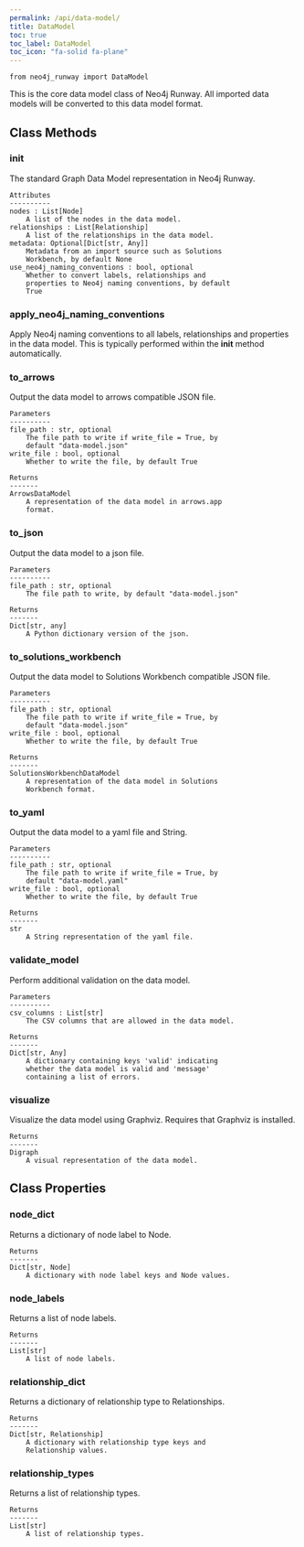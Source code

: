 ```yaml
---
permalink: /api/data-model/
title: DataModel
toc: true
toc_label: DataModel
toc_icon: "fa-solid fa-plane"
---
```


    from neo4j_runway import DataModel

This is the core data model class of Neo4j Runway. All imported data models will be converted to this data model format. 


## Class Methods


### __init__
The standard Graph Data Model representation in Neo4j
        Runway.

    Attributes
    ----------
    nodes : List[Node]
        A list of the nodes in the data model.
    relationships : List[Relationship]
        A list of the relationships in the data model.
    metadata: Optional[Dict[str, Any]]
        Metadata from an import source such as Solutions
        Workbench, by default None
    use_neo4j_naming_conventions : bool, optional
        Whether to convert labels, relationships and
        properties to Neo4j naming conventions, by default
        True


### apply_neo4j_naming_conventions
Apply Neo4j naming conventions to all labels,
        relationships and properties in the data model.
    This is typically performed within the __init__ method
        automatically.


### to_arrows
Output the data model to arrows compatible JSON file.

    Parameters
    ----------
    file_path : str, optional
        The file path to write if write_file = True, by
        default "data-model.json"
    write_file : bool, optional
        Whether to write the file, by default True

    Returns
    -------
    ArrowsDataModel
        A representation of the data model in arrows.app
        format.


### to_json
Output the data model to a json file.

    Parameters
    ----------
    file_path : str, optional
        The file path to write, by default "data-model.json"

    Returns
    -------
    Dict[str, any]
        A Python dictionary version of the json.


### to_solutions_workbench
Output the data model to Solutions Workbench compatible
        JSON file.

    Parameters
    ----------
    file_path : str, optional
        The file path to write if write_file = True, by
        default "data-model.json"
    write_file : bool, optional
        Whether to write the file, by default True

    Returns
    -------
    SolutionsWorkbenchDataModel
        A representation of the data model in Solutions
        Workbench format.


### to_yaml
Output the data model to a yaml file and String.

    Parameters
    ----------
    file_path : str, optional
        The file path to write if write_file = True, by
        default "data-model.yaml"
    write_file : bool, optional
        Whether to write the file, by default True

    Returns
    -------
    str
        A String representation of the yaml file.


### validate_model
Perform additional validation on the data model.

    Parameters
    ----------
    csv_columns : List[str]
        The CSV columns that are allowed in the data model.

    Returns
    -------
    Dict[str, Any]
        A dictionary containing keys 'valid' indicating
        whether the data model is valid and 'message'
        containing a list of errors.


### visualize
Visualize the data model using Graphviz. Requires that
        Graphviz is installed.

    Returns
    -------
    Digraph
        A visual representation of the data model.



## Class Properties


### node_dict
Returns a dictionary of node label to Node.

    Returns
    -------
    Dict[str, Node]
        A dictionary with node label keys and Node values.


### node_labels
Returns a list of node labels.

    Returns
    -------
    List[str]
        A list of node labels.


### relationship_dict
Returns a dictionary of relationship type to
        Relationships.

    Returns
    -------
    Dict[str, Relationship]
        A dictionary with relationship type keys and
        Relationship values.


### relationship_types
Returns a list of relationship types.

    Returns
    -------
    List[str]
        A list of relationship types.

